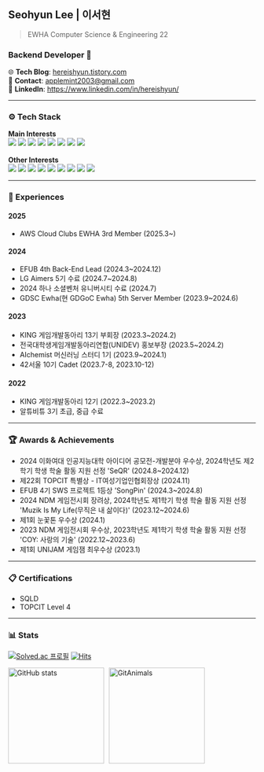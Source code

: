 ## Seohyun Lee | 이서현
> EWHA Computer Science & Engineering 22
### Backend Developer 🚀
🌐 **Tech Blog**: [hereishyun.tistory.com](https://hereishyun.tistory.com)  
📧 **Contact**: [applemint2003@gmail.com](mailto:applemint2003@gmail.com)  
🔗 **LinkedIn**: https://www.linkedin.com/in/hereishyun/

---

### ⚙️ Tech Stack
**Main Interests**  
<img src="https://img.shields.io/badge/Java-007396?style=flat-square&logo=Java&logoColor=white"> <img src="https://img.shields.io/badge/SpringBoot-6DB33F?style=flat-square&logo=springboot&logoColor=white"> <img src="https://img.shields.io/badge/FastAPI-05998B?style=flat-square&logo=fastapi&logoColor=white"> <img src="https://img.shields.io/badge/MySQL-005C84?style=flat-square&logo=mysql&logoColor=white"> <img src="https://img.shields.io/badge/MongoDB-%234ea94b.svg?style=flat-square&logo=mongodb&logoColor=white"> <img src="https://img.shields.io/badge/AWS-%23FF9900.svg?style=flat-square&logo=amazon-aws&logoColor=white"> <img src="https://img.shields.io/badge/Docker-2496ED?style=flat-square&logo=docker&logoColor=white"> <img src="https://img.shields.io/badge/Docker%20Compose-2496ED?style=flat-square&logo=docker&logoColor=white"> 
<br></br> 
**Other Interests**  
<img src="https://img.shields.io/badge/C++-00599C?style=flat-square&amp;logo=C%2B%2B&amp;logoColor=white"> <img src="https://img.shields.io/badge/Python-3776AB?style=flat-square&logo=Python&logoColor=white"/> <img src="https://img.shields.io/badge/Google_Cloud-4285F4?style=flat-square&logo=google-cloud&logoColor=white"> <img src="https://img.shields.io/badge/Unity-333333?style=flat-square&amp;logo=Unity&amp;logoColor=white"> <img src="https://img.shields.io/badge/-C%23-000000?logo=Csharp&style=flat-square">
<img src="https://img.shields.io/badge/C-A8B9CC?style=flat-square&amp;logo=C&amp;logoColor=white"> <img src="https://img.shields.io/badge/HTML5-E34F26?style=flat-square&amp;logo=HTML5&amp;logoColor=white"> <img src="https://img.shields.io/badge/CSS3-1572B6?style=flat-square&amp;logo=CSS3&amp;logoColor=white"> <img src="https://img.shields.io/badge/JavaScript-F7DF1E?style=flat-square&logo=javascript&logoColor=black">

---

### 🎯 Experiences
#### 2025
- AWS Cloud Clubs EWHA 3rd Member (2025.3~)
#### 2024
- EFUB 4th Back-End Lead (2024.3~2024.12)
- LG Aimers 5기 수료 (2024.7~2024.8)
- 2024 하나 소셜벤처 유니버시티 수료 (2024.7)
- GDSC Ewha(현 GDGoC Ewha) 5th Server Member (2023.9~2024.6)
#### 2023
- KING 게임개발동아리 13기 부회장 (2023.3~2024.2) 
- 전국대학생게임개발동아리연합(UNIDEV) 홍보부장 (2023.5~2024.2)
- AIchemist 머신러닝 스터디 1기 (2023.9~2024.1)
- 42서울 10기 Cadet (2023.7-8, 2023.10-12)
#### 2022
- KING 게임개발동아리 12기 (2022.3~2023.2)
- 알튜비튜 3기 초급, 중급 수료

---

### 🏆 Awards & Achievements
- 2024 이화여대 인공지능대학 아이디어 공모전-개발분야 우수상, 2024학년도 제2학기 학생 학술 활동 지원 선정 'SeQR' (2024.8~2024.12)
- 제22회 TOPCIT 특별상 - IT여성기업인협회장상 (2024.11)
- EFUB 4기 SWS 프로젝트 1등상 'SongPin' (2024.3~2024.8)
- 2024 NDM 게임전시회 장려상, 2024학년도 제1학기 학생 학술 활동 지원 선정 'Muzik Is My Life(무직은 내 삶이다)' (2023.12~2024.6)
- 제1회 눈꽃톤 우수상 (2024.1)
- 2023 NDM 게임전시회 우수상, 2023학년도 제1학기 학생 학술 활동 지원 선정 'COY: 사랑의 기술' (2022.12~2023.6)
- 제1회 UNIJAM 게임잼 최우수상 (2023.1)

---

### 📋 Certifications
- SQLD
- TOPCIT Level 4

---

### 📊 Stats
[![Solved.ac
프로필](http://mazassumnida.wtf/api/mini/generate_badge?boj=leeseohyun)](https://solved.ac/leeseohyun)
[![Hits](https://hits.seeyoufarm.com/api/count/incr/badge.svg?url=https%3A%2F%2Fgithub.com%2Fseohyun-lee%2Fhit-counter&count_bg=%2345B8AC&title_bg=%23555555&icon=github.svg&icon_color=%23E7E7E7&title=hits&edge_flat=false)](https://hits.seeyoufarm.com)
<br>

<div style="display: flex; align-items: center; gap: 10px;">
  <img src="https://github-readme-stats.vercel.app/api?username=seohyun-lee&show_icons=true&theme=ambient_gradient" alt="GitHub stats" style="height: 195px;" />
  <a href="https://github.com/devxb/gitanimals">
    <img src="https://render.gitanimals.org/lines/seohyun-lee?pet-id=646916942764177944" alt="GitAnimals" style="height: 195px;" />
  </a>
</div>
</a>
  
